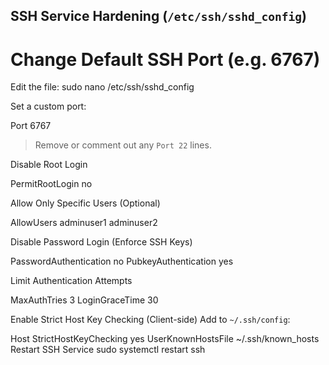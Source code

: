 
## SSH Service Hardening (`/etc/ssh/sshd_config`)

# Change Default SSH Port (e.g. 6767)
Edit the file:
sudo nano /etc/ssh/sshd_config

Set a custom port:

Port 6767

> Remove or comment out any `Port 22` lines.

 Disable Root Login

PermitRootLogin no


Allow Only Specific Users (Optional)

AllowUsers adminuser1 adminuser2


Disable Password Login (Enforce SSH Keys)

PasswordAuthentication no
PubkeyAuthentication yes


Limit Authentication Attempts

MaxAuthTries 3
LoginGraceTime 30


Enable Strict Host Key Checking (Client-side)
Add to `~/.ssh/config`:

Host 
    StrictHostKeyChecking yes
    UserKnownHostsFile ~/.ssh/known_hosts
 Restart SSH Service 
sudo systemctl restart ssh
